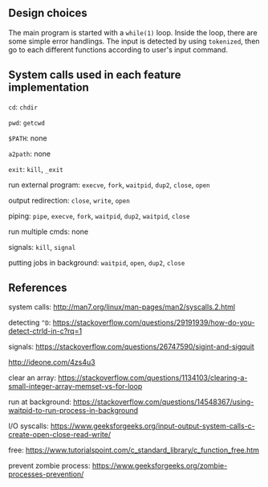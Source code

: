 ## Design choices

The main program is started with a `while(1)` loop. Inside the loop, there are some simple error handlings. The input is detected by using `tokenized`, then go to each different functions according to user's input command.

## System calls used in each feature implementation

`cd`: `chdir`

`pwd`: `getcwd`

`$PATH`: none

`a2path`: none

`exit`: `kill`, `_exit`

run external program: `execve`, `fork`, `waitpid`, `dup2`, `close`, `open`

output redirection: `close`, `write`, `open`

piping: `pipe`, `execve`, `fork`, `waitpid`, `dup2`, `waitpid`, `close`

run multiple cmds: none

signals: `kill`, `signal`

putting jobs in background: `waitpid`, `open`, `dup2`, `close`

## References

system calls: http://man7.org/linux/man-pages/man2/syscalls.2.html

detecting `^D`:
https://stackoverflow.com/questions/29191939/how-do-you-detect-ctrld-in-c?rq=1

signals: https://stackoverflow.com/questions/26747590/sigint-and-sigquit

http://ideone.com/4zs4u3

clear an array: https://stackoverflow.com/questions/1134103/clearing-a-small-integer-array-memset-vs-for-loop

run at background: https://stackoverflow.com/questions/14548367/using-waitpid-to-run-process-in-background

I/O syscalls: https://www.geeksforgeeks.org/input-output-system-calls-c-create-open-close-read-write/

free: https://www.tutorialspoint.com/c_standard_library/c_function_free.htm

prevent zombie process: https://www.geeksforgeeks.org/zombie-processes-prevention/